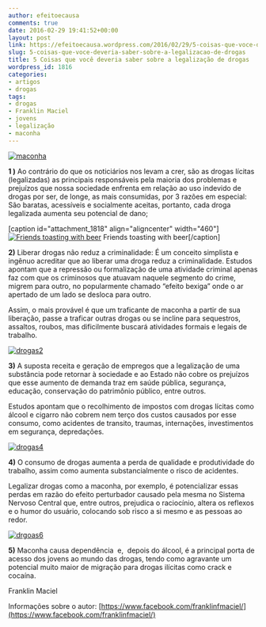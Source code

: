 ```yaml
---
author: efeitoecausa
comments: true
date: 2016-02-29 19:41:52+00:00
layout: post
link: https://efeitoecausa.wordpress.com/2016/02/29/5-coisas-que-voce-deveria-saber-sobre-a-legalizacao-de-drogas/
slug: 5-coisas-que-voce-deveria-saber-sobre-a-legalizacao-de-drogas
title: 5 Coisas que você deveria saber sobre a legalização de drogas
wordpress_id: 1816
categories:
- artigos
- drogas
tags:
- drogas
- Franklin Maciel
- jovens
- legalização
- maconha
---
```


[![maconha](https://efeitoecausa.files.wordpress.com/2016/02/maconha.jpg)](https://efeitoecausa.wordpress.com/2016/02/29/5-coisas-que-voce-deveria-saber-sobre-a-legalizacao-de-drogas/maconha/)

**1 )** Ao contrário do que os noticiários nos levam a crer, são as drogas lícitas (legalizadas) as principais responsáveis pela maioria dos problemas e prejuízos que nossa sociedade enfrenta em relação ao uso indevido de drogas por ser, de longe, as mais consumidas, por 3 razões em especial: São baratas, acessíveis e socialmente aceitas, portanto, cada droga legalizada aumenta seu potencial de dano;

[caption id="attachment_1818" align="aligncenter" width="460"][![Friends toasting with beer](https://efeitoecausa.files.wordpress.com/2016/02/drogas1.jpg)](https://efeitoecausa.wordpress.com/2016/02/29/5-coisas-que-voce-deveria-saber-sobre-a-legalizacao-de-drogas/drogas1/) Friends toasting with beer[/caption]

**2)** Liberar drogas não reduz a criminalidade: É um conceito simplista e ingênuo acreditar que ao liberar uma droga reduz a criminalidade. Estudos apontam que a repressão ou formalização de uma atividade criminal apenas faz com que os criminosos que atuavam naquele segmento do crime, migrem para outro, no popularmente chamado “efeito bexiga” onde o ar apertado de um lado se desloca para outro.

Assim, o mais provável é que um traficante de maconha a partir de sua liberação, passe a traficar outras drogas ou se incline para sequestros, assaltos, roubos, mas dificilmente buscará atividades formais e legais de trabalho.

[![drogas2](https://efeitoecausa.files.wordpress.com/2016/02/drogas2.jpg)](https://efeitoecausa.wordpress.com/2016/02/29/5-coisas-que-voce-deveria-saber-sobre-a-legalizacao-de-drogas/drogas2-2/)

**3)** A suposta receita e geração de empregos que a legalização de uma substância pode retornar à sociedade e ao Estado não cobre os prejuízos que esse aumento de demanda traz em saúde pública, segurança, educação, conservação do patrimônio público, entre outros.

Estudos apontam que o recolhimento de impostos com drogas lícitas como álcool e cigarro não cobrem nem terço dos custos causados por esse consumo, como acidentes de transito, traumas, internações, investimentos em segurança, depredações.

[![drogas4](https://efeitoecausa.files.wordpress.com/2016/02/drogas4.jpg)](https://efeitoecausa.wordpress.com/2016/02/29/5-coisas-que-voce-deveria-saber-sobre-a-legalizacao-de-drogas/drogas4/)

**4)** O consumo de drogas aumenta a perda de qualidade e produtividade do trabalho, assim como aumenta substancialmente o risco de acidentes.

Legalizar drogas como a maconha, por exemplo, é potencializar essas perdas em razão do efeito perturbador causado pela mesma no Sistema Nervoso Central que, entre outros, prejudica o raciocínio, altera os reflexos e o humor do usuário, colocando sob risco a si mesmo e as pessoas ao redor.

[![drgoas6](https://efeitoecausa.files.wordpress.com/2016/02/drgoas6.jpeg)](https://efeitoecausa.wordpress.com/2016/02/29/5-coisas-que-voce-deveria-saber-sobre-a-legalizacao-de-drogas/drgoas6/)

**5)** Maconha causa dependência  e,  depois do álcool, é a principal porta de acesso dos jovens ao mundo das drogas, tendo como agravante um potencial muito maior de migração para drogas ilícitas como crack e cocaína.

Franklin Maciel

Informações sobre o autor: [https://www.facebook.com/franklinfmaciel/](https://www.facebook.com/franklinfmaciel/)
